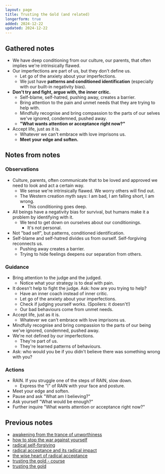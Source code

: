 ```yaml
---
layout: page
title: Trusting the Gold (and related)
longerform: true
added: 2024-12-22
updated: 2024-12-22
---
```


## Gathered notes

- We have deep conditioning from our culture, our parents, that often implies we're intrinsically flawed.
- Our imperfections are part of us, but they don't define us.
    - Let go of the anxiety about your imperfections.
    - We just have **patterns and conditioned identification** (especially with our built-in negativity bias).
- **Don't try and fight, argue with, the inner critic.**
    - Self-blame, self-hatred, pushing away, creates a barrier.
    - Bring attention to the pain and unmet needs that they are trying to help with.
    - Mindfully recognise and bring compassion to the parts of our selves we've ignored, condemned, pushed away.
    - **"What wants attention or acceptance right now?"**
- Accept life, just as it is.
    - Whatever we can't embrace with love imprisons us.
    - **Meet your edge and soften.**

## Notes from notes

### Observations

- Culture, parents, often communicate that to be loved and approved we need to look and act a certain way.
    - We sense we're intrinsically flawed. We worry others will find out.
    - The Western creation myth says: I am bad, I am falling short, I am wrong.
        - This conditioning goes deep.
- All beings have a negativity bias for survival, but humans make it a problem by identifying with it.
    - We tend to get down on ourselves about our conditionings.
        - It's not personal.
- Not "bad self", but patterns, conditioned identification.
- Self-blame and self-hatred divides us from ourself. Self-forgiving reconnects us.
    - Pushing away creates a barrier.
    - Trying to hide feelings deepens our separation from others.

### Guidance

- Bring attention to the judge and the judged.
    - Notice what your strategy is to deal with pain.
- It doesn't help to fight the judge. Ask: how are you trying to help?
    - Have an inner coach instead of inner critic.
    - Let go of the anxiety about your imperfections.
    - Check if judging yourself works. (Spoilers: it doesn't!)
    - Our bad behaviours come from unmet needs.
- Accept life, just as it is.
    - Whatever we can't embrace with love imprisons us.
- Mindfully recognise and bring compassion to the parts of our being we've ignored, condemned, pushed away.
- We're not defined by our imperfections.
    - They're part of us.
    - They're learned patterns of behaviours.
- Ask: who would you be if you didn't believe there was something wrong with you?

### Actions

- RAIN. If you struggle one of the steps of RAIN, slow down.
    - Express the "I" of RAIN with your face and posture.
- Meet your edge and soften.
- Pause and ask "What am I believing?"
- Ask yourself "What would be enough?"
- Further inquire "What wants attention or acceptance right now?"

## Previous notes

- [awakening from the trance of unworthiness](/notes/tara-brach/awakening%20from%20the%20trance%20of%20unworthiness%20-%20tara%20brach.jpg)
- [how to stop the war against yourself](/notes/tara-brach/how%20to%20stop%20the%20war%20against%20yourself%20-%20tara%20brach%20and%20dan%20harris.jpg)
- [radical self-forgiving](/notes/tara-brach/radical%20self-forgiving.jpg)
- [radical acceptance and its radical impact](/notes/tara-brach/radical%20acceptance%20and%20its%20radical%20impact%20-%20tara%20brach.jpg)
- [the wise heart of radical acceptance](/notes/tara-brach/tara%20brach%20-%20the%20wise%20heart%20of%20radical%20acceptance.jpg)
- [trusting the gold - course](/notes/tara-brach/trusting%20the%20gold%20-%20course%20-%20tara%20brach.jpg)
- [trusting the gold](/notes/tara-brach/trusting%20the%20gold%20-%20tara%20brach.jpg)